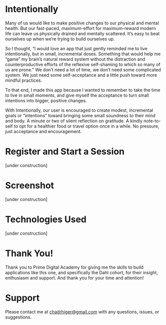 
# Intentionally
Many of us would like to make positive changes to our physical and mental health. But our fast-paced, maximum-effort for maximum-reward modern life can leave us physically drained and mentally scattered. It’s easy to beat ourselves up when we’re trying to build ourselves up.

So I thought, “I would love an app that just gently reminded me to live intentionally, but in small, incremental doses. Something that would help me “game” my brain’s natural reward system without the distraction and counterproductive efforts of the reflexive self-shaming to which so many of us are prone.” We don’t need a lot of time, we don’t need some complicated system. We just need some self-acceptance and a little push toward more mindful practices.

To that end, I made this app because I wanted to remember to take the time to live in small moments, and give myself the acceptance to turn small intentions into bigger, positive changes.

With Intentionally, our user is encouraged to create modest, incremental goals or “intentions” toward bringing some small soundness to their mind and body. A minute or two of silent reflection on gratitude. A kindly note-to-self to opt for a healthier food or travel option once in a while. No pressure, just acceptance and encouragement.


# Register and Start a Session
[under construction]

# Screenshot
[under construction]

# Technologies Used
[under construction]

# Thank You!
Thank you to Prime Digital Academy for giving me the skills to build applications like this one, and specifically the Dahl cohort, for their insight, enthusiasm and support. And thank you for your time and attention!
 
 # Support
 Please contact me at chadrhiger@gmail.com with any questions, issues, or suggestions. 
